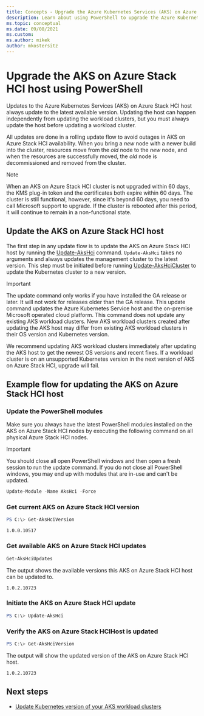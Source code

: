 ```yaml
---
title: Concepts - Upgrade the Azure Kubernetes Services (AKS) on Azure Stack HCI host using PowerShell
description: Learn about using PowerShell to upgrade the Azure Kubernetes Service (AKS) on Azure Stack HCI host.
ms.topic: conceptual
ms.date: 09/08/2021
ms.custom: 
ms.author: mikek
author: mkostersitz
---
```


# Upgrade the AKS on Azure Stack HCI host using PowerShell

Updates to the Azure Kubernetes Services (AKS) on Azure Stack HCI host always update to the latest available version. Updating the host can happen independently from updating the workload clusters, but you must always update the host before updating a workload cluster.

All updates are done in a rolling update flow to avoid outages in AKS on Azure Stack HCI availability. When you bring a _new_ node with a newer build into the cluster, resources move from the _old_ node to the _new_ node, and when the resources are successfully moved, the _old_ node is decommissioned and removed from the cluster.

> [!Note]
> When an AKS on Azure Stack HCI cluster is not upgraded within 60 days, the KMS plug-in token and the certificates both expire within 60 days. The cluster is still functional, however, since it's beyond 60 days, you need to call Microsoft support to upgrade. If the cluster is rebooted after this period, it will continue to remain in a non-functional state.

## Update the AKS on Azure Stack HCI host

The first step in any update flow is to update the AKS on Azure Stack HCI host by running the [Update-AksHci](./reference/ps/update-akshci.md) command. `Update-AksHci` takes no arguments and always updates the management cluster to the latest version. This step must be initiated before running [Update-AksHciCluster](./reference/ps/update-akshcicluster.md) to update the Kubernetes cluster to a new version.

> [!Important]
> The update command only works if you have installed the GA release or later. It will not work for releases older than the GA release. This update command updates the Azure Kubernetes Service host and the on-premise Microsoft operated cloud platform. This command does not update any existing AKS workload clusters. New AKS workload clusters created after updating the AKS host may differ from existing AKS workload clusters in their OS version and Kubernetes version.

We recommend updating AKS workload clusters immediately after updating the AKS host to get the newest OS versions and recent fixes. If a workload cluster is on an unsupported Kubernetes version in the next version of AKS on Azure Stack HCI, upgrade will fail.

## Example flow for updating the AKS on Azure Stack HCI host

### Update the PowerShell modules

Make sure you always have the latest PowerShell modules installed on the AKS on Azure Stack HCI nodes by executing the following command on all physical Azure Stack HCI nodes. 

> [!Important]
> You should close all open PowerShell windows and then open a fresh session to run the update command. If you do not close all PowerShell windows, you may end up with modules that are in-use and can't be updated.

```powershell
Update-Module -Name AksHci -Force
```

### Get current AKS on Azure Stack HCI version

```powershell
PS C:\> Get-AksHciVersion                    
```

```output
1.0.0.10517
```

### Get available AKS on Azure Stack HCI updates

```powershell
Get-AksHciUpdates
```

The output shows the available versions this AKS on Azure Stack HCI host can be updated to.

```output
1.0.2.10723
```

### Initiate the AKS on Azure Stack HCI update

```powershell
PS C:\> Update-AksHci
```

### Verify the AKS on Azure Stack HCIHost is updated

```powershell
PS C:\> Get-AksHciVersion
```

The output will show the updated version of the AKS on Azure Stack HCI host.

```output
1.0.2.10723
```

## Next steps

- [Update Kubernetes version of your AKS workload clusters](upgrade.md)



<!-- LINKS - external -->


<!-- LINKS - internal -->